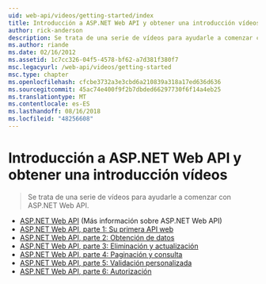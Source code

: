 ```yaml
---
uid: web-api/videos/getting-started/index
title: Introducción a ASP.NET Web API y obtener una introducción vídeos | Microsoft Docs
author: rick-anderson
description: Se trata de una serie de vídeos para ayudarle a comenzar con ASP.NET Web API.
ms.author: riande
ms.date: 02/16/2012
ms.assetid: 1c7cc326-04f5-4578-bf62-a7d381f380f7
msc.legacyurl: /web-api/videos/getting-started
msc.type: chapter
ms.openlocfilehash: cfcbe3732a3e3cbd6a210839a318a17ed636d636
ms.sourcegitcommit: 45ac74e400f9f2b7dbded66297730f6f14a4eb25
ms.translationtype: MT
ms.contentlocale: es-ES
ms.lasthandoff: 08/16/2018
ms.locfileid: "48256608"
---
```

<a name="aspnet-web-api-overview-and-getting-started-videos"></a>Introducción a ASP.NET Web API y obtener una introducción vídeos
====================
> Se trata de una serie de vídeos para ayudarle a comenzar con ASP.NET Web API.


- [ASP.NET Web API](aspnet-web-api.md) (Más información sobre ASP.NET Web API)
- [ASP.NET Web API, parte 1: Su primera API web](your-first-web-api.md)
- [ASP.NET Web API, parte 2: Obtención de datos](getting-data.md)
- [ASP.NET Web API, parte 3: Eliminación y actualización](delete-and-update.md)
- [ASP.NET Web API, parte 4: Paginación y consulta](paging-and-querying.md)
- [ASP.NET Web API, parte 5: Validación personalizada](custom-validation.md)
- [ASP.NET Web API, parte 6: Autorización](authorization.md)
